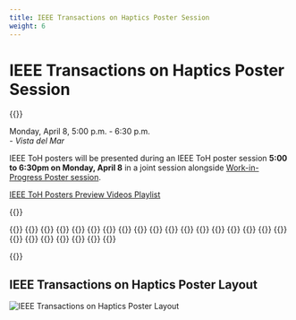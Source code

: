 ```yaml
---
title: IEEE Transactions on Haptics Poster Session
weight: 6
---
```


# IEEE Transactions on Haptics Poster Session

{{<simpleLastUpdate date="April 5, 2024">}}

Monday, April 8, 5:00 p.m. - 6:30 p.m.  
*- Vista del Mar*  

IEEE ToH posters will be presented during an IEEE ToH poster session **5:00 to 6:30pm on Monday, April 8** in a joint session alongside [Work-in-Progress Poster session](../work-in-progress).

[IEEE ToH Posters Preview Videos Playlist](https://www.youtube.com/playlist?list=PLXRBbyxY9IBUBlgCpK3jKjfPnQPgvopQm)


{{<programTable>}}

{{<programEntry id="ToH1" title="A Novel Refreshable Braille Display Based on the Layered Electromagnetic Driving Mechanism of Braille Dots" author="Hao Chen, Wentao Tao, Chang Liu, Qi Shen, Yuecheng Wu, Liuxia Ruan, Wenzhen Yang" link="https://doi.org/10.1109/TOH.2023.3241952">}}
{{<programEntry id="ToH2" title="Biomechanically-Consistent Skin Stretch as an Intuitive Mechanism for Sensory Feedback: A Preliminary Investigation in the Lower Limb" author="Jenny A. Kent" link="https://doi.org/10.1109/TOH.2023.3238525">}}
{{<programEntry id="ToH3" title="Faster Indentation Influences Skin Deformation To Reduce Tactile Discriminability of Compliant Objects" author="Bingxu Li, Steven Conrad Hauser, Gregory J. Gerling" link="https://doi.org/10.1109/TOH.2023.3253256">}}
{{<programEntry id="ToH4" title="General Discretization Method for Enhanced Kinesthetic Haptic Stability" author="Leonam Pecly, Keyvan Hashtrudi-Zaad" link="https://doi.org/10.1109/TOH.2023.3268861">}}
{{<programEntry id="ToH5" title="Survey on Hand-Based Haptic Interaction for Virtual Reality" author="Qianqian Tong, Wenxuan Wei, Yuru Zhang, Jing Xiao, Dangxiao Wang" link="https://doi.org/10.1109/TOH.2023.3266199">}}
{{<programEntry id="ToH6" title="Cable-Driven Haptic Interface With Movable Bases Achieving Maximum Workspace and Isotropic Force Exertion" author="Jinhyuk Yoon, Donghyeon Lee, Junyong Bang, Hyung Gon Shin, Wan Kyun Chung, Keehoon Kim, Seungmoon Choi" link="https://doi.org/10.1109/TOH.2023.3286353">}}
{{<programEntry id="ToH7" title="Defining Allowable Stimulus Ranges for Position and Force Controlled Cutaneous Cues" author="Janelle P. Clark, Marcia K. O’Malley" link="https://doi.org/10.1109/TOH.2023.3286306">}}
{{<programEntry id="ToH8" title="Social and Emotional Touch Between Romantic Partners is Affectively More Pleasant Due to Finely Tuned Contact Interactions" author="Shan Xu, Gregory J. Gerling" link="https://doi.org/10.1109/TOH.2023.3293070">}}
{{<programEntry id="ToH9" title="Focused vibrotactile stimuli from a wearable sparse array of actuators" author="Valerie de Vlam, Michael Wiertlewski, Yasemin Vardar" link="https://doi.org/10.1109/TOH.2023.3270362">}}
{{<programEntry id="ToH10" title="Interday Reliability of Upper-limb Geometric MyoPassivity Map for Physical Human-Robot Interaction" author="Xingyuan Zhou, Peter Paik, Rory O'Keeffe, S. Farokh Atashzar" link="https://doi.org/10.1109/TOH.2023.3277453">}}
{{<programEntry id="ToH11" title="Investigating the Haptic Perception of Directional Information Within a Handle" author="Inès Lacote, Claudio Pacchierotti, Marie Babel, David Gueorguiev, Maud Marchal" link="https://doi.org/10.1109/TOH.2023.3279510">}}
{{<programEntry id="ToH12" title="Mechanofluidic Instability-Driven Wearable Textile Vibrotactor" author="Nathaniel Fino, Barclay Jumet, Zane Zook, Daniel Preston, Marcia O'Malley" link="https://doi.org/10.1109/TOH.2023.3271128">}}
{{<programEntry id="ToH13" title="On the Correlation Between Tactile Stimulation and Pleasantness" author="Nicole D'Aurizio, Teresa Ramundo, Tommaso Lisini Baldi, Alessandro Moscatelli, Domenico Prattichizzo" link="https://doi.org/10.1109/TOH.2023.3322557">}}
{{<programEntry id="ToH14" title="Tactile Features of Human Finger Contact Motor Primitives" author="Qianqian Tian, Jixiao Liu, Kuo Liu, Shijie Guo" link="https://doi.org/10.1109/TOH.2023.3332402">}}
{{<programEntry id="ToH15" title="Tactile Feedback in Upper Limb Prosthetics: A Pilot Study on Trans-Radial Amputees Comparing Different Haptic Modalities" author="Federica Barontini, Alina Obermeier, Manuel Catalano, Simone Fani, Giorgio Grioli, Matteo Bianchi, Antonio Bicchi, Eike Jakubowitz" link="https://doi.org/10.1109/TOH.2023.3322559">}}
{{<programEntry id="ToH16" title="Ultraloop: Active lateral force feedback using resonant traveling waves" author="Zhaochong Cai, Michael Wiertlewski" link="https://doi.org/10.1109/TOH.2023.3276590">}}
{{<programEntry id="ToH17" title="A Perceptual Model-Based Approach to Plausible Authoring of Vibration for the Haptic Metaverse" author="Robert Rosenkranz, M. Ercan Altinsoy" link="https://doi.org/10.1109/TOH.2023.3318644">}}
{{<programEntry id="ToH18" title="Perceived Realism of Virtual Textures Rendered by a Vibrotactile Wearable Ring Display" author="Rebecca Fenton Friesen, Yasemin Vardar" link="https://doi.org/10.1109/TOH.2023.3304899">}}
{{<programEntry id="ToH19" title="Between-Tactor Display Using Dynamic Tactile Stimuli for Directional Cueing in Vibrating Environments" author="Ryo Eguchi, David Vacek, Cole Godzinski, Allison M. Okamura" link="https://doi.org/10.1109/TOH.2023.3304953">}}
{{<programEntry id="ToH20" title="Haptic Guidance and Haptic Error Amplification in a Virtual Surgical Robotic Training Environment" author="Yousi A. Oquendo, Margaret M. Coad, Sherry M. Wren, Thomas S. Lendvay, Ilana Nisky, Anthony M. Jarc, Allison M. Okamura, Zonghe Chua" link="https://doi.org/10.1109/TOH.2024.3350128">}}
{{<programEntry id="ToH21" title="Haptic Magnetism" author="Tor-Salve Dalsgaard, Kasper Hornbæk, Joanna Bergström" link="https://doi.org/10.1109/TOH.2023.3299528">}}
{{<programEntry id="ToH22" title="How Positioning Wearable Haptic Interfaces on Limbs Influences Virtual Embodiment" author="Anany Dwivedi, Shihan Yu, Chenxu Hao, Gionata Salvietti, Domenico Prattichizzo, Philipp Beckerle" link="https://doi.org/10.1109/TOH.2023.3347351">}}
{{<programEntry id="ToH23" title="Interpersonal Transmission of Vibrotactile Feedback Via Smart Bracelets: Mechanics and Perception" author="Taku Hachisu, Gregory Reardon, Yitian Shao, Kenji Suzuki, Yon Visell" link="https://doi.org/10.1109/TOH.2023.3327394">}}
{{<programEntry id="ToH24" title="Investigating the Effects of Intensity and Frequency on Vibrotactile Spatial Acuity" author="Bingjian Huang, Paul H. Dietz, Daniel Wigdor" link="https://doi.org/10.1109/TOH.2024.3350929">}}
{{<programEntry id="ToH25" title="RecHap: An Interactive Recommender System For Navigating a Large Number of Mid-Air Haptic Designs" author="Karthikan Theivendran, Andy Wu, William Frier, Oliver Schneider" link="https://doi.org/10.1109/TOH.2023.3276812">}}

{{</programTable>}}

## IEEE Transactions on Haptics Poster Layout

![IEEE Transactions on Haptics Poster Layout](/img/hs2024_Posters-layout.png)


